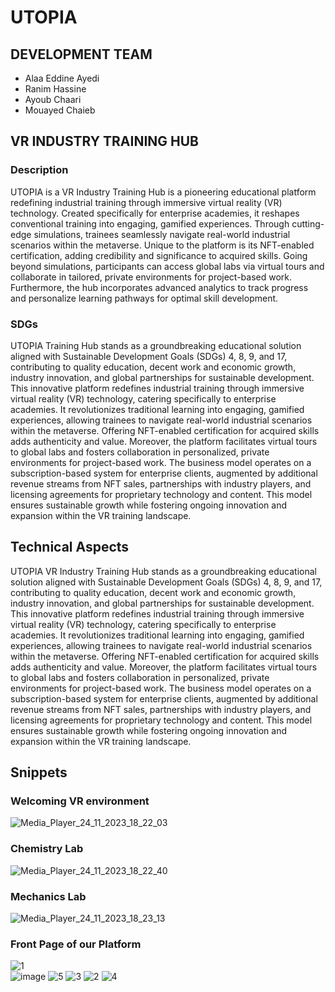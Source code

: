 # UTOPIA

## DEVELOPMENT TEAM
  - Alaa Eddine Ayedi
  - Ranim Hassine
  - Ayoub Chaari
  - Mouayed Chaieb

## VR INDUSTRY TRAINING HUB
### Description
UTOPIA is a VR Industry Training Hub is a pioneering educational platform redefining industrial training through immersive virtual reality (VR) technology. Created specifically for enterprise academies, it reshapes conventional training into engaging, gamified experiences. Through cutting-edge simulations, trainees seamlessly navigate real-world industrial scenarios within the metaverse. Unique to the platform is its NFT-enabled certification, adding credibility and significance to acquired skills. Going beyond simulations, participants can access global labs via virtual tours and collaborate in tailored, private environments for project-based work. Furthermore, the hub incorporates advanced analytics to track progress and personalize learning pathways for optimal skill development.

### SDGs
UTOPIA Training Hub stands as a groundbreaking educational solution aligned with Sustainable Development Goals (SDGs) 4, 8, 9, and 17, contributing to quality education, decent work and economic growth, industry innovation, and global partnerships for sustainable development. This innovative platform redefines industrial training through immersive virtual reality (VR) technology, catering specifically to enterprise academies. It revolutionizes traditional learning into engaging, gamified experiences, allowing trainees to navigate real-world industrial scenarios within the metaverse. Offering NFT-enabled certification for acquired skills adds authenticity and value. Moreover, the platform facilitates virtual tours to global labs and fosters collaboration in personalized, private environments for project-based work. The business model operates on a subscription-based system for enterprise clients, augmented by additional revenue streams from NFT sales, partnerships with industry players, and licensing agreements for proprietary technology and content. This model ensures sustainable growth while fostering ongoing innovation and expansion within the VR training landscape.

## Technical Aspects
UTOPIA VR Industry Training Hub stands as a groundbreaking educational solution aligned with Sustainable Development Goals (SDGs) 4, 8, 9, and 17, contributing to quality education, decent work and economic growth, industry innovation, and global partnerships for sustainable development. This innovative platform redefines industrial training through immersive virtual reality (VR) technology, catering specifically to enterprise academies. It revolutionizes traditional learning into engaging, gamified experiences, allowing trainees to navigate real-world industrial scenarios within the metaverse. Offering NFT-enabled certification for acquired skills adds authenticity and value. Moreover, the platform facilitates virtual tours to global labs and fosters collaboration in personalized, private environments for project-based work. The business model operates on a subscription-based system for enterprise clients, augmented by additional revenue streams from NFT sales, partnerships with industry players, and licensing agreements for proprietary technology and content. This model ensures sustainable growth while fostering ongoing innovation and expansion within the VR training landscape.

## Snippets
### Welcoming VR environment
![Media_Player_24_11_2023_18_22_03](https://github.com/nattycoder/UTOPIA/assets/88007154/ac068b0c-6482-4472-a654-9f6217682b11)
<br>
### Chemistry Lab
![Media_Player_24_11_2023_18_22_40](https://github.com/nattycoder/UTOPIA/assets/88007154/94480c62-0c5d-43ce-b933-ea18864c4dd5)
<br>
### Mechanics Lab
![Media_Player_24_11_2023_18_23_13](https://github.com/nattycoder/UTOPIA/assets/88007154/ad0fc595-1770-48af-9f11-eb9d1a3e481f)
<br>
### Front Page of our Platform
![1](https://github.com/nattycoder/UTOPIA/assets/88007154/d1c25378-c9ff-471c-943a-b199afc55fbc)
<br>
![image](https://github.com/nattycoder/UTOPIA/assets/88007154/9fdd3051-d3b8-48dc-8ef6-d8665c19bc0f)
![5](https://github.com/nattycoder/UTOPIA/assets/88007154/d75764ab-08e5-4d27-8d8e-baac5467140a)
![3](https://github.com/nattycoder/UTOPIA/assets/88007154/7fff1a2b-09c5-4eb0-832a-42f70fb10f9c)
![2](https://github.com/nattycoder/UTOPIA/assets/88007154/86297c40-70fe-49b3-9f6a-16a7915be1f9)
![4](https://github.com/nattycoder/UTOPIA/assets/88007154/164f24a5-9af3-4328-8db1-aa70c0e0dc21)





